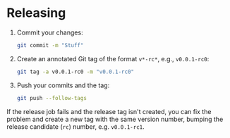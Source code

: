 # Releasing

1.  Commit your changes:

    ```sh
    git commit -m "Stuff"
    ```

2.  Create an annotated Git tag of the format `v*-rc*`, e.g., `v0.0.1-rc0`:

    ```sh
    git tag -a v0.0.1-rc0 -m "v0.0.1-rc0"
    ```

3.  Push your commits and the tag:

    ```sh
    git push --follow-tags
    ```

If the release job fails and the release tag isn't created, you can fix the
problem and create a new tag with the same version number, bumping the release
candidate (`rc`) number, e.g. `v0.0.1-rc1`.
